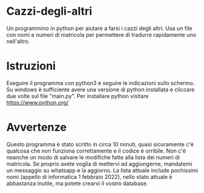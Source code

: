 # Cazzi-degli-altri
Un programmino in python per aiutare a farsi i cazzi degli altri. Usa un file con nomi e numeri di matricola per permettere di tradurre rapidamente uno nell'altro.

# Istruzioni
Eseguire il programma con python3 e seguire le indicazioni sullo schermo.
Su windows è sufficiente avere una versione di python installata e cliccare due volte sul file "main.py".
Per installare python visitare https://www.python.org/

# Avvertenze
Questo programma è stato scritto in circa 10 minuti, quasi sicuramente c'è qualcosa che non funziona correttamente e il codice è orribile. Non c'é neanche un modo di salvare le modifiche fatte alla lista dei numeri di matricola. Se proprio avete voglia di mettervi ad aggiungerne, mandatemi un messaggio su whatsapp e la aggiorno. La lista attuale include pochissimi nomi (appello di informatica 1 febbraio 2022), nello stato attuale è abbastanza inutile, ma potete crearvi il vostro database.
